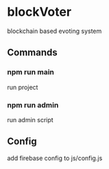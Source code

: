 # blockVoter
blockchain based evoting system

## Commands
### npm run main 
run project
### npm run admin
run admin script

## Config
add firebase config to js/config.js